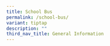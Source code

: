 ```yaml
---
title: School Bus
permalink: /school-bus/
variant: tiptap
description: ""
third_nav_title: General Information
---
```

